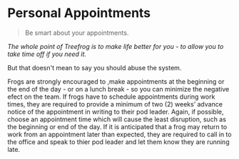 # Personal Appointments

> Be smart about your appointments.

*The whole point of Treefrog is to make life better for you - to allow you to take time off if you need it.*

But that doesn't mean to say you should abuse the system.

Frogs are strongly encouraged to ,make appointments at the beginning or the end of the day - or on a lunch break - so you can minimize the negative efect on the team. If frogs have to schedule appointments during work times, they are required to provide a minimum of two (2) weeks’ advance notice of the appointment in writing to their pod leader. Again, if possible, choose an appointment time which will cause the least disruption, such as the beginning or end of the day.  If it is anticipated that a frog may return to work from an appointment later than expected, they are required to call in to the office and speak to thier pod leader and let them know they are running late. 


